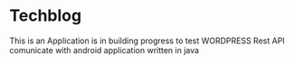 # Techblog
This is an Application is in building progress to test WORDPRESS Rest API comunicate with android application written in java 
